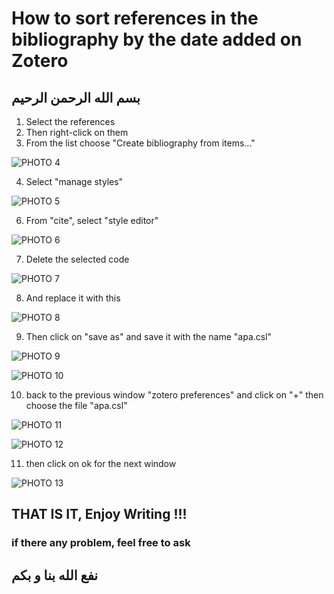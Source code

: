 # How to sort references in the bibliography by the date added on Zotero
## بسم الله الرحمن الرحيم

1. Select the references 
2. Then right-click on them
3. From the list choose "Create bibliography from items..."

![PHOTO 4](https://github.com/faris-hamdi/desktop-tutorial/assets/80545842/be64b579-e4b8-44d2-a55d-337912106575)

4. Select "manage styles"

![PHOTO 5](https://github.com/faris-hamdi/desktop-tutorial/assets/80545842/5eeb91f0-5911-4c79-83cb-7767356fcc24)

6. From "cite", select "style editor"

![PHOTO 6](https://github.com/faris-hamdi/desktop-tutorial/assets/80545842/449cda42-ad8e-4f81-b5da-89144c8e1377)

7. Delete the selected code

![PHOTO 7](https://github.com/faris-hamdi/desktop-tutorial/assets/80545842/f275a05d-fd0a-4e0e-82f5-0294aca6cf9a)

8. And replace it with this <key variable="abridged"/>

![PHOTO 8](https://github.com/faris-hamdi/desktop-tutorial/assets/80545842/9447d589-888b-496f-9aaf-d3d27229796c)

9. Then click on "save as" and save it with the name "apa.csl"

![PHOTO 9](https://github.com/faris-hamdi/desktop-tutorial/assets/80545842/c16351dd-3d99-496b-be7e-e4fada7766d1)

![PHOTO 10](https://github.com/faris-hamdi/desktop-tutorial/assets/80545842/d2c36db7-e11c-4df1-9653-eb937834d10c)

10. back to the previous window "zotero preferences" and click on "+" then choose the file "apa.csl"

![PHOTO 11](https://github.com/faris-hamdi/desktop-tutorial/assets/80545842/3e18facd-24eb-4c13-80aa-ff3235c20517)

![PHOTO 12](https://github.com/faris-hamdi/desktop-tutorial/assets/80545842/799d1e3f-96a1-475f-925a-44d9d8c15d9a)

11. then click on ok for the next window

![PHOTO 13](https://github.com/faris-hamdi/desktop-tutorial/assets/80545842/a5a336d6-e2b4-4788-9997-67f6933a5c98)

## THAT IS IT, Enjoy Writing !!!
### if there any problem, feel free to ask
## نفع الله بنا و بكم
